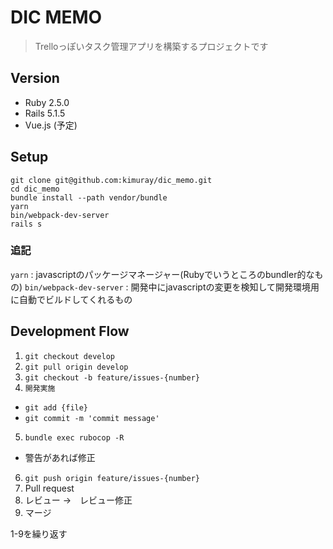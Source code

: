 # DIC MEMO

> Trelloっぽいタスク管理アプリを構築するプロジェクトです

## Version

* Ruby 2.5.0
* Rails 5.1.5
* Vue.js (予定)

## Setup

```
git clone git@github.com:kimuray/dic_memo.git
cd dic_memo
bundle install --path vendor/bundle
yarn
bin/webpack-dev-server
rails s
```

### 追記
`yarn` : javascriptのパッケージマネージャー(Rubyでいうところのbundler的なもの)
`bin/webpack-dev-server` : 開発中にjavascriptの変更を検知して開発環境用に自動でビルドしてくれるもの

## Development Flow

1. `git checkout develop`
2. `git pull origin develop`
3. `git checkout -b feature/issues-{number}`
4. `開発実施`
  * `git add {file}`
  * `git commit -m 'commit message'`
5. `bundle exec rubocop -R`
  * 警告があれば修正
6. `git push origin feature/issues-{number}`
7. Pull request
8. レビュー →　レビュー修正
9. マージ

1-9を繰り返す
